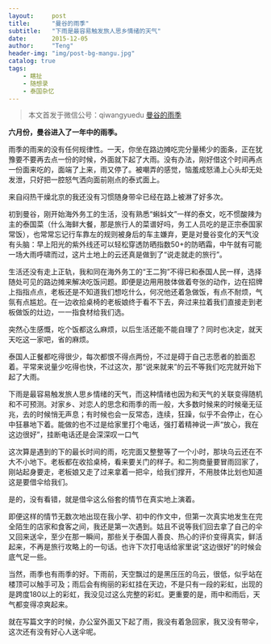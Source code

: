 ```yaml
---
layout:     post
title:      "曼谷的雨季"
subtitle:   "下雨是最容易触发旅人思乡情绪的天气"
date:       2015-12-05
author:     "Teng"
header-img: "img/post-bg-mangu.jpg"
catalog: true
tags:
    - 瞎扯
    - 随想录
    - 泰国杂忆
---
```


> 本文首发于微信公号：qiwangyuedu  [曼谷的雨季](http://mp.weixin.qq.com/s?__biz=MjM5MDI1OTI0Mg==&mid=400935230&idx=1&sn=62612c79b4c3710288934df2f5b7e69f#rd)

**六月份，曼谷进入了一年中的雨季。**

雨季的雨来的没有任何规律性。一天，你坐在路边摊吃完分量稀少的面条，正在犹豫要不要再去点一份的时候，外面就下起了大雨。没有办法，刚好借这个时间再点一份面来吃的，面端了上来，雨又停了。被嘲弄的感觉，恼羞成怒涌上心头却无处发泄，只好把一腔怒气洒向面前刚点的泰式面上。

来自闷热干燥北京的我还没有习惯随身带伞已经在路上被淋了好多次。

初到曼谷，刚开始海外务工的生活，没有熟悉“蝌蚪文”一样的泰文，吃不惯酸辣为主的泰国菜（什么海鲜大餐，那是旅行人的菜谱好吗，务工人员吃的是正宗泰国家常饭），也常常忘记行车靠左的规则被身后的车主嫌弃，更是对曼谷变化的天气没有头脑：早上阳光的紫外线还可以轻松穿透防晒指数50+的防晒霜，中午就有可能一场大雨呼啸而过，这片土地上的云还真是做到了“说走就走的旅行”。


生活还没有走上正轨，我和同在海外务工的“王二狗”不得已和泰国人民一样，选择随处可见的路边摊来解决吃饭问题。即便是边用用肢体做着夸张的动作，边在招牌上指指点点，老板还是不知道我们想吃什么，何况他还着急做饭，有点不耐烦，气氛有点尴尬。在一边收拾桌椅的老板娘终于看不下去，奔过来拉着我们直接走到老板做饭的灶边，一一指食材给我们选。

突然心生感慨，吃个饭都这么麻烦，以后生活还能不能自理了？同时也决定，就天天吃这一家吧，省的麻烦。

泰国人正餐都吃得很少，每次都恨不得点两份，不过是碍于自己志愿者的脸面忍着。平常来说量少吃得也快，不过这次，那“说来就来”的云不等我们吃完就开始下起了大雨。

下雨是最容易触发旅人思乡情绪的天气，而这种情绪也因为和天气的关联变得随机和不可预测。对家乡、对恋人的思念和雨季的雨一般，大多数时候来的时候毫无征兆，去的时候悄无声息；有时候也会一反常态，连续，狂躁，似乎不会停止，在心中狂暴地下着。能做的也不过是给家里打个电话，强打着精神说一声“放心，我在这边很好”，挂断电话还是会深深叹一口气


这次算是遇到的下的最长时间的雨，吃完面又整整等了一个小时，那块乌云还在不大不小地下。老板都在收拾桌椅，看来要关门的样子。和二狗商量要冒雨回家了，刚站起身要走，老板娘又走了过来拿着一把伞，给我们撑开，不用肢体比划也知道这是要借伞给我们。

是的，没有看错，就是借伞这么俗套的情节在真实地上演着。

即便这样的情节无数次地出现在我小学、初中的作文中，但第一次真实地发生在完全陌生的店家和食客之间，我还是第一次遇到。姑且不说等我们回去拿了自己的伞又回来送伞，至少在那一瞬间，那些关于泰国人善良、热心的评价变得真实，鲜活起来，不再是旅行攻略上的一句话。也许下次打电话给家里说“这边很好”的时候会底气足一些。

当然，雨季也有雨季的好。下雨前，天空飘过的是黑压压的乌云，很低，似乎站在楼顶可以触手可及；雨后会有绚丽的彩虹挂在天边，不是只有一段的彩虹，出现的是跨度180以上的彩虹，我没见过这么完整的彩虹。更重要的是，雨中和雨后，天气都变得凉爽起来。

就在写篇文字的时候，办公室外面又下起了雨，我没有着急回家，我又没有带伞，这次还有没有好心人送伞呢。
